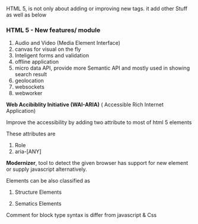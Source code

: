 HTML 5, is not only about adding or improving new tags. it add other Stuff as well as below

### HTML 5 - New features\/ module

1. Audio and Video \(Media Element Interface\)
2. canvas for visual on the fly
3. Inteligent forms and validation
4. offline application
5. micro data API, provide more Semantic API and mostly used in showing search result
6. geolocation
7. websockets
8. webworker

**Web Accibiblity Initiative \(WAI-ARIA\)** \( Accessible Rich Internet Application\)

Improve the accessibility by adding two attribute to most of html 5 elements

These attributes are
 1. Role
 2. aria-\[ANY\]

**Modernizer**, tool to detect the given browser has support for new element or supply javascript alternatively.

Elements can be also classified as

1. Structure Elements

2. Sematics Elements


Comment  for block type syntax is differ from javascript & Css

